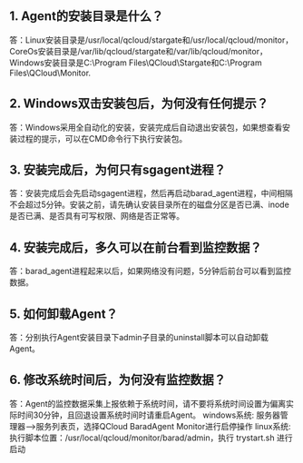 ## 1. Agent的安装目录是什么？
答：Linux安装目录是/usr/local/qcloud/stargate和/usr/local/qcloud/monitor，CoreOs安装目录是/var/lib/qcloud/stargate和/var/lib/qcloud/monitor，Windows安装目录是C:\Program Files\QCloud\Stargate和C:\Program Files\QCloud\Monitor.
## 2. Windows双击安装包后，为何没有任何提示？
答：Windows采用全自动化的安装，安装完成后自动退出安装包，如果想查看安装过程的提示，可以在CMD命令行下执行安装包。
## 3. 安装完成后，为何只有sgagent进程？
答：安装完成后会先启动sgagent进程，然后再启动barad_agent进程，中间相隔不会超过5分钟。安装之前，请先确认安装目录所在的磁盘分区是否已满、inode是否已满、是否具有可写权限、网络是否正常等。
## 4. 安装完成后，多久可以在前台看到监控数据？
答：barad_agent进程起来以后，如果网络没有问题，5分钟后前台可以看到监控数据。
## 5. 如何卸载Agent？
答：分别执行Agent安装目录下admin子目录的uninstall脚本可以自动卸载Agent。
## 6. 修改系统时间后，为何没有监控数据？
答：Agent的监控数据采集上报依赖于系统时间，请不要将系统时间设置为偏离实际时间30分钟，且回退设置系统时间时请重启Agent。
windows系统:
服务器管理器—>服务列表页，选择QCloud BaradAgent Monitor进行启停操作
linux系统:
执行脚本位置：/usr/local/qcloud/monitor/barad/admin，执行 trystart.sh 进行启动